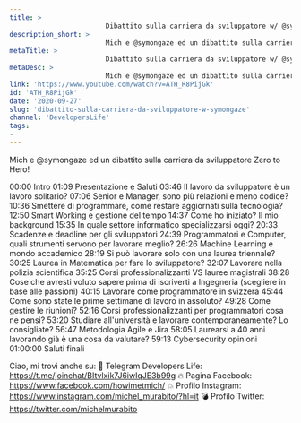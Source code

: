 ```yaml
---
title: > 
                        Dibattito sulla carriera da sviluppatore w/ @symongaze 🥊
description_short: > 
                        Mich e @symongaze ed un dibattito sulla carriera da sviluppatore Zero to Hero! 00:00 Intro 01:09 Presentazione e Saluti 03:46 Il ...
metaTitle: > 
                        Dibattito sulla carriera da sviluppatore w/ @symongaze 🥊
metaDesc: > 
                        Mich e @symongaze ed un dibattito sulla carriera da sviluppatore Zero to Hero! 00:00 Intro 01:09 Presentazione e Saluti 03:46 Il ...
link: 'https://www.youtube.com/watch?v=ATH_R8PijGk'
id: 'ATH_R8PijGk'
date: '2020-09-27'
slug: 'dibattito-sulla-carriera-da-sviluppatore-w-symongaze'
channel: 'DevelopersLife'
tags: 
- 
---
```

Mich e @symongaze ed un dibattito sulla carriera da sviluppatore Zero to Hero!

00:00 Intro
01:09 Presentazione e Saluti
03:46 Il lavoro da sviluppatore è un lavoro solitario?
07:06 Senior e Manager, sono più relazioni e meno codice?
10:36 Smettere di programmare, come restare aggiornati sulla tecnologia?
12:50 Smart Working e gestione del tempo
14:37 Come ho iniziato? Il mio background
15:35 In quale settore informatico specializzarsi oggi?
20:33 Scadenze e deadline per gli sviluppatori
24:39 Programmatori e Computer, quali strumenti servono per lavorare meglio?
26:26 Machine Learning e mondo accademico
28:19 Si può lavorare solo con una laurea triennale?
30:25 Laurea in Matematica per fare lo sviluppatore?
32:07 Lavorare nella polizia scientifica
35:25 Corsi professionalizzanti VS lauree magistrali
38:28 Cose che avresti voluto sapere prima di iscriverti a Ingegneria (scegliere in base alle passioni)
40:15 Lavorare come programmatore in svizzera
45:44 Come sono state le prime settimane di lavoro in assoluto?
49:28 Come gestire le riunioni?
52:16 Corsi professionalizzanti per programmatori cosa ne pensi?
53:20 Studiare all'università e lavorare contemporaneamente? Lo consigliate?
56:47 Metodologia Agile e Jira
58:05 Laurearsi a 40 anni lavorando già è una cosa da valutare?
59:13 Cybersecurity opinioni
01:00:00 Saluti finali

Ciao, mi trovi anche su:
🧨 Telegram Developers Life: https://t.me/joinchat/BItvlxik7J6iwIqJE3b99g
🔥 Pagina Facebook: https://www.facebook.com/howimetmich/
💥 Profilo Instagram: https://www.instagram.com/michel_murabito/?hl=it
💣 Profilo Twitter: https://twitter.com/michelmurabito
